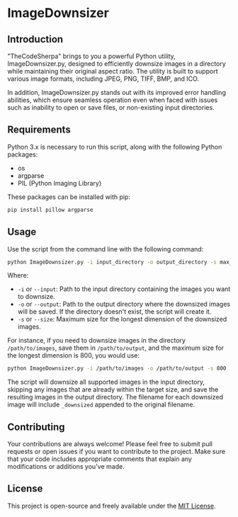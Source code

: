 # ImageDownsizer

## Introduction
"TheCodeSherpa" brings to you a powerful Python utility, ImageDownsizer.py, designed to efficiently downsize images in a directory while maintaining their original aspect ratio. The utility is built to support various image formats, including JPEG, PNG, TIFF, BMP, and ICO.

In addition, ImageDownsizer.py stands out with its improved error handling abilities, which ensure seamless operation even when faced with issues such as inability to open or save files, or non-existing input directories.

## Requirements
Python 3.x is necessary to run this script, along with the following Python packages:

- os
- argparse
- PIL (Python Imaging Library)

These packages can be installed with pip:

```bash
pip install pillow argparse
```

## Usage
Use the script from the command line with the following command:

```bash
python ImageDownsizer.py -i input_directory -o output_directory -s max_size
```

Where:

- `-i` or `--input`: Path to the input directory containing the images you want to downsize.
- `-o` or `--output`: Path to the output directory where the downsized images will be saved. If the directory doesn't exist, the script will create it.
- `-s` or `--size`: Maximum size for the longest dimension of the downsized images.

For instance, if you need to downsize images in the directory `/path/to/images`, save them in `/path/to/output`, and the maximum size for the longest dimension is 800, you would use:

```bash
python ImageDownsizer.py -i /path/to/images -o /path/to/output -s 800
```

The script will downsize all supported images in the input directory, skipping any images that are already within the target size, and save the resulting images in the output directory. The filename for each downsized image will include `_downsized` appended to the original filename.

## Contributing
Your contributions are always welcome! Please feel free to submit pull requests or open issues if you want to contribute to the project. Make sure that your code includes appropriate comments that explain any modifications or additions you've made.

## License
This project is open-source and freely available under the [MIT License](LICENSE).

